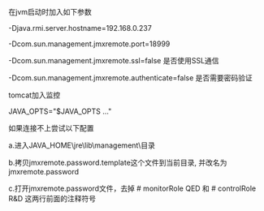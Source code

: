  

在jvm启动时加入如下参数

-Djava.rmi.server.hostname=192.168.0.237

-Dcom.sun.management.jmxremote.port=18999

-Dcom.sun.management.jmxremote.ssl=false 是否使用SSL通信

-Dcom.sun.management.jmxremote.authenticate=false  是否需要密码验证

 

 

tomcat加入监控

 JAVA_OPTS="$JAVA_OPTS  …"

 

如果连接不上尝试以下配置

a.进入JAVA_HOME\jre\lib\management\目录

b.拷贝jmxremote.password.template这个文件到当前目录, 并改名为jmxremote.password

c.打开jmxremote.password文件，去掉 # monitorRole  QED 和 # controlRole  R&D 这两行前面的注释符号

